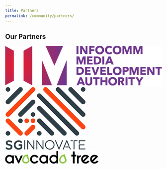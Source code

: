 ```yaml
---
title: Partners
permalink: /community/partners/
---
```

<h2>Our Partners</h2>
<div class="row padding--bottom">
  <div class="col"><img src="/images/imda.png"/></div>
  <div class="col"><img src="/images/sg.png"/></div>
  <div class="col"><img src="/images/atd.png"/></div>
 </div>



